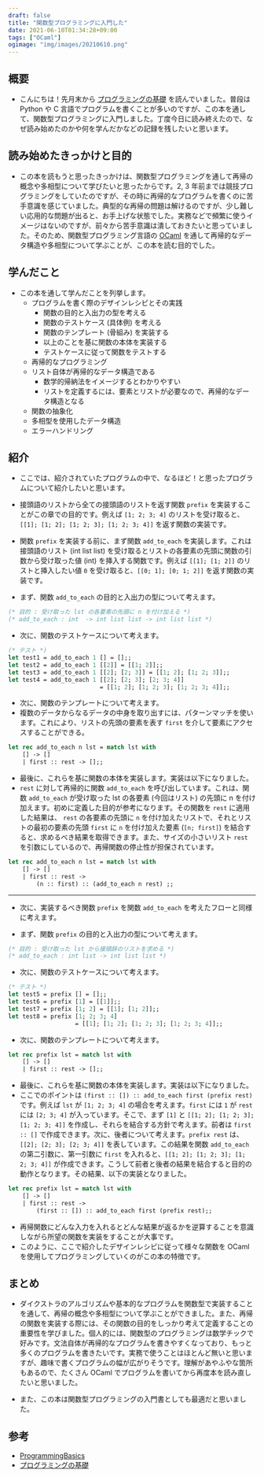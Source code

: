 ```yaml
---
draft: false
title: "関数型プログラミングに入門した"
date: 2021-06-10T01:34:28+09:00
tags: ["OCaml"]
ogimage: "img/images/20210610.png"
---
```


## 概要

- こんにちは！先月末から [プログラミングの基礎](https://www.amazon.co.jp/%E3%83%97%E3%83%AD%E3%82%B0%E3%83%A9%E3%83%9F%E3%83%B3%E3%82%B0%E3%81%AE%E5%9F%BA%E7%A4%8E-Computer-Science-Library-%E6%B5%85%E4%BA%95/dp/4781911609/ref=sr_1_6?__mk_ja_JP=%E3%82%AB%E3%82%BF%E3%82%AB%E3%83%8A&dchild=1&keywords=%E3%83%97%E3%83%AD%E3%82%B0%E3%83%A9%E3%83%9F%E3%83%B3%E3%82%B0%E3%81%AE%E5%9F%BA%E7%A4%8E&linkCode=qs&qid=1623256116&sourceid=Mozilla-search&sr=8-6) を読んでいました。普段は Python や C 言語でプログラムを書くことが多いのですが、この本を通して、関数型プログラミングに入門しました。丁度今日に読み終えたので、なぜ読み始めたのかや何を学んだかなどの記録を残したいと思います。

## 読み始めたきっかけと目的

<!-- 結論ファーストを心がける -->

- この本を読もうと思ったきっかけは、関数型プログラミングを通して再帰の概念や多相型について学びたいと思ったからです。2, 3 年前までは競技プログラミングをしていたのですが、その時に再帰的なプログラムを書くのに苦手意識を感じていました。典型的な再帰の問題は解けるのですが、少し難しい応用的な問題が出ると、お手上げな状態でした。実務などで頻繁に使うイメージはないのですが、前々から苦手意識は潰しておきたいと思っていました。そのため、関数型プログラミング言語の [OCaml](https://ocaml.org/) を通して再帰的なデータ構造や多相型について学ぶことが、この本を読む目的でした。

## 学んだこと

- この本を通して学んだことを列挙します。
  - プログラムを書く際のデザインレシピとその実践
    - 関数の目的と入出力の型を考える
    - 関数のテストケース (具体例) を考える
    - 関数のテンプレート (骨組み) を実装する
    - 以上のことを基に関数の本体を実装する
    - テストケースに従って関数をテストする
  - 再帰的なプログラミング
  - リスト自体が再帰的なデータ構造である
    - 数学的帰納法をイメージするとわかりやすい
    - リストを定義するには、要素とリストが必要なので、再帰的なデータ構造となる
  - 関数の抽象化
  - 多相型を使用したデータ構造
  - エラーハンドリング

## 紹介

- ここでは、紹介されていたプログラムの中で、なるほど！と思ったプログラムについて紹介したいと思います。
- 接頭語のリストから全ての接頭語のリストを返す関数 `prefix` を実装することがこの章での目的です。例えば `[1; 2; 3; 4]` のリストを受け取ると、`[[1]; [1; 2]; [1; 2; 3]; [1; 2; 3; 4]]` を返す関数の実装です。

- 関数 `prefix` を実装する前に、まず関数 `add_to_each` を実装します。これは接頭語のリスト (int list list) を受け取るとリストの各要素の先頭に関数の引数から受け取った値 (int) を挿入する関数です。例えば `[[1]; [1; 2]]` のリストと挿入したい値 `0` を受け取ると、`[[0; 1]; [0; 1; 2]]` を返す関数の実装です。

- まず、関数 `add_to_each` の目的と入出力の型について考えます。

```ocaml
(* 目的 : 受け取った lst の各要素の先頭に n を付け加える *)
(* add_to_each : int  -> int list list -> int list list *)
```

- 次に、関数のテストケースについて考えます。

```ocaml
(* テスト *) 
let test1 = add_to_each 1 [] = [];;
let test2 = add_to_each 1 [[2]] = [[1; 2]];;
let test3 = add_to_each 1 [[2]; [2; 3]] = [[1; 2]; [1; 2; 3]];;
let test4 = add_to_each 1 [[2]; [2; 3]; [2; 3; 4]]
                          = [[1; 2]; [1; 2; 3]; [1; 2; 3; 4]];;
```

- 次に、関数のテンプレートについて考えます。
- 複数のデータからなるデータの中身を取り出すには、パターンマッチを使います。これにより、リストの先頭の要素を表す `first` を介して要素にアクセスすることができる。

```ocaml
let rec add_to_each n lst = match lst with
    [] -> []
    | first :: rest -> [];;
```

- 最後に、これらを基に関数の本体を実装します。実装は以下になりました。
- `rest` に対して再帰的に関数 `add_to_each` を呼び出しています。これは、関数 `add_to_each` が受け取った lst の各要素 (今回はリスト) の先頭に n を付け加えます。初めに定義した目的が参考になります。その関数を `rest` に適用した結果は、 `rest` の各要素の先頭に `n` を付け加えたリストで、それとリストの最初の要素の先頭 `first` に `n` を付け加えた要素 (`[n; first]`) を結合すると、求めるべき結果を取得できます。また、サイズの小さいリスト `rest` を引数にしているので、再帰関数の停止性が担保されています。

```ocaml
let rec add_to_each n lst = match lst with
    [] -> []
    | first :: rest ->
        (n :: first) :: (add_to_each n rest) ;;
```

---

- 次に、実装するべき関数 `prefix` を関数 `add_to_each` を考えたフローと同様に考えます。

- まず、関数 `prefix` の目的と入出力の型について考えます。

```ocaml
(* 目的 : 受け取った lst から接頭辞のリストを求める *)
(* add_to_each : int list -> int list list *)
```

- 次に、関数のテストケースについて考えます。

```ocaml
(* テスト *) 
let test5 = prefix [] = [];;
let test6 = prefix [1] = [[1]];;
let test7 = prefix [1; 2] = [[1]; [1; 2]];;
let test8 = prefix [1; 2; 3; 4] 
                   = [[1]; [1; 2]; [1; 2; 3]; [1; 2; 3; 4]];;
```

- 次に、関数のテンプレートについて考えます。

```ocaml
let rec prefix lst = match lst with
    [] -> []
    | first :: rest -> [];;
```

- 最後に、これらを基に関数の本体を実装します。実装は以下になりました。
- ここでのポイントは `(first :: []) :: add_to_each first (prefix rest)` です。例えば `lst` が `[1; 2; 3; 4]` の場合を考えます。`first` には `1` が `rest` には `[2; 3; 4]` が入っています。そこで、まず `[1]` と `[[1; 2]; [1; 2; 3]; [1; 2; 3; 4]]` を作成し、それらを結合する方針で考えます。前者は `first :: []` で作成できます。次に、後者について考えます。`prefix rest` は、`[[2]; [2; 3]; [2; 3; 4]]` を表しています。この結果を関数 `add_to_each` の第二引数に、第一引数に `first` を入れると、`[[1; 2]; [1; 2; 3]; [1; 2; 3; 4]]` が作成できます。こうして前者と後者の結果を結合すると目的の動作となります。その結果、以下の実装となりました。

```ocaml
let rec prefix lst = match lst with
    [] -> []
    | first :: rest ->
        (first :: []) :: add_to_each first (prefix rest);;
```

- 再帰関数にどんな入力を入れるとどんな結果が返るかを逆算することを意識しながら所望の関数を実装をすることが大事です。
- このように、ここで紹介したデザインレシピに従って様々な関数を OCaml を使用してプログラミングしていくのがこの本の特徴です。

## まとめ

- ダイクストラのアルゴリズムや基本的なプログラムを関数型で実装することを通して、再帰の概念や多相型について学ぶことができました。また、再帰の関数を実装する際には、その関数の目的をしっかり考えて定義することの重要性を学びました。個人的には、関数型のプログラミングは数学チックで好みです。文法自体が再帰的なプログラムを書きやすくなっており、もっと多くのプログラムを書きたいです。実務で使うことはほとんど無いと思いますが、趣味で書くプログラムの幅が広がりそうです。理解があやふやな箇所もあるので、たくさん OCaml でプログラムを書いてから再度本を読み直したいと思いました。

- また、この本は関数型プログラミングの入門書としても最適だと思いました。

## 参考

- [ProgrammingBasics](https://github.com/haytok/ProgrammingBasics)
- [プログラミングの基礎](http://pllab.is.ocha.ac.jp/~asai/book/Top.html)
